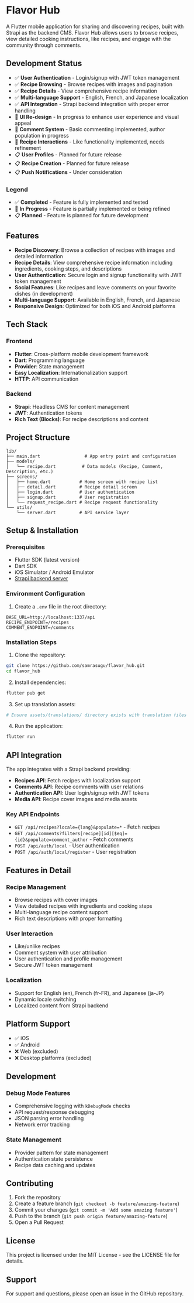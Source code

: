 # Flavor Hub

A Flutter mobile application for sharing and discovering recipes, built with Strapi as the backend CMS. Flavor Hub allows users to browse recipes, view detailed cooking instructions, like recipes, and engage with the community through comments.

## Development Status

- ✅ **User Authentication** - Login/signup with JWT token management
- ✅ **Recipe Browsing** - Browse recipes with images and pagination
- ✅ **Recipe Details** - View comprehensive recipe information
- ✅ **Multi-language Support** - English, French, and Japanese localization
- ✅ **API Integration** - Strapi backend integration with proper error handling
- 🚧 **UI Re-design** - In progress to enhance user experience and visual appeal
- 🚧 **Comment System** - Basic commenting implemented, author population in progress
- 🚧 **Recipe Interactions** - Like functionality implemented, needs refinement
- 📋 **User Profiles** - Planned for future release
- 📋 **Recipe Creation** - Planned for future release
- 📋 **Push Notifications** - Under consideration

### Legend

- ✅ **Completed** - Feature is fully implemented and tested
- 🚧 **In Progress** - Feature is partially implemented or being refined
- 📋 **Planned** - Feature is planned for future development

## Features

- **Recipe Discovery**: Browse a collection of recipes with images and detailed information
- **Recipe Details**: View comprehensive recipe information including ingredients, cooking steps, and descriptions
- **User Authentication**: Secure login and signup functionality with JWT token management
- **Social Features**: Like recipes and leave comments on your favorite dishes (in development)
- **Multi-language Support**: Available in English, French, and Japanese
- **Responsive Design**: Optimized for both iOS and Android platforms

## Tech Stack

### Frontend

- **Flutter**: Cross-platform mobile development framework
- **Dart**: Programming language
- **Provider**: State management
- **Easy Localization**: Internationalization support
- **HTTP**: API communication

### Backend

- **Strapi**: Headless CMS for content management
- **JWT**: Authentication tokens
- **Rich Text (Blocks)**: For recipe descriptions and content

## Project Structure

```
lib/
├── main.dart                 # App entry point and configuration
├── models/
│   └── recipe.dart          # Data models (Recipe, Comment, Description, etc.)
├── screens/
│   ├── home.dart           # Home screen with recipe list
│   ├── detail.dart         # Recipe detail screen
│   ├── login.dart          # User authentication
│   ├── signup.dart         # User registration
│   └── request_recipe.dart # Recipe request functionality
└── utils/
    └── server.dart         # API service layer
```

## Setup & Installation

### Prerequisites

- Flutter SDK (latest version)
- Dart SDK
- iOS Simulator / Android Emulator
- [Strapi backend server](https://github.com/samrasugu/flavor_hub_strapi_cms.git)

### Environment Configuration

1. Create a `.env` file in the root directory:

```env
BASE_URL=http://localhost:1337/api
RECIPE_ENDPOINT=/recipes
COMMENT_ENDPOINT=/comments
```

### Installation Steps

1. Clone the repository:

```bash
git clone https://github.com/samrasugu/flavor_hub.git
cd flavor_hub
```

2. Install dependencies:

```bash
flutter pub get
```

3. Set up translation assets:

```bash
# Ensure assets/translations/ directory exists with translation files
```

4. Run the application:

```bash
flutter run
```

## API Integration

The app integrates with a Strapi backend providing:

- **Recipes API**: Fetch recipes with localization support
- **Comments API**: Recipe comments with user relations
- **Authentication API**: User login/signup with JWT tokens
- **Media API**: Recipe cover images and media assets

### Key API Endpoints

- `GET /api/recipes?locale={lang}&populate=*` - Fetch recipes
- `GET /api/comments?filters[recipe][id][$eq]={id}&populate=comment_author` - Fetch comments
- `POST /api/auth/local` - User authentication
- `POST /api/auth/local/register` - User registration

## Features in Detail

### Recipe Management

- Browse recipes with cover images
- View detailed recipes with ingredients and cooking steps
- Multi-language recipe content support
- Rich text descriptions with proper formatting

### User Interaction

- Like/unlike recipes
- Comment system with user attribution
- User authentication and profile management
- Secure JWT token management

### Localization

- Support for English (en), French (fr-FR), and Japanese (ja-JP)
- Dynamic locale switching
- Localized content from Strapi backend

## Platform Support

- ✅ iOS
- ✅ Android
- ❌ Web (excluded)
- ❌ Desktop platforms (excluded)

## Development

### Debug Mode Features

- Comprehensive logging with `kDebugMode` checks
- API request/response debugging
- JSON parsing error handling
- Network error tracking

### State Management

- Provider pattern for state management
- Authentication state persistence
- Recipe data caching and updates

## Contributing

1. Fork the repository
2. Create a feature branch (`git checkout -b feature/amazing-feature`)
3. Commit your changes (`git commit -m 'Add some amazing feature'`)
4. Push to the branch (`git push origin feature/amazing-feature`)
5. Open a Pull Request

## License

This project is licensed under the MIT License - see the LICENSE file for details.

## Support

For support and questions, please open an issue in the GitHub repository.

